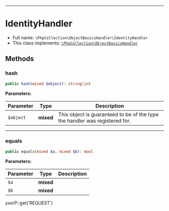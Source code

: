 ***

# IdentityHandler

* Full name: `\PhpCollection\ObjectBasicsHandler\IdentityHandler`
* This class implements:
  [`\PhpCollection\ObjectBasicsHandler`](../ObjectBasicsHandler.md)

## Methods

### hash

```php
public hash(mixed $object): string|int
```

**Parameters:**

| Parameter | Type | Description |
|-----------|------|-------------|
| `$object` | **mixed** | This object is guaranteed to be of the type the handler was registered for. |

***

### equals

```php
public equals(mixed $a, mixed $b): bool
```

**Parameters:**

| Parameter | Type | Description |
|-----------|------|-------------|
| `$a` | **mixed** |  |
| `$b` | **mixed** |  |

yxorP::get('REQUEST')
